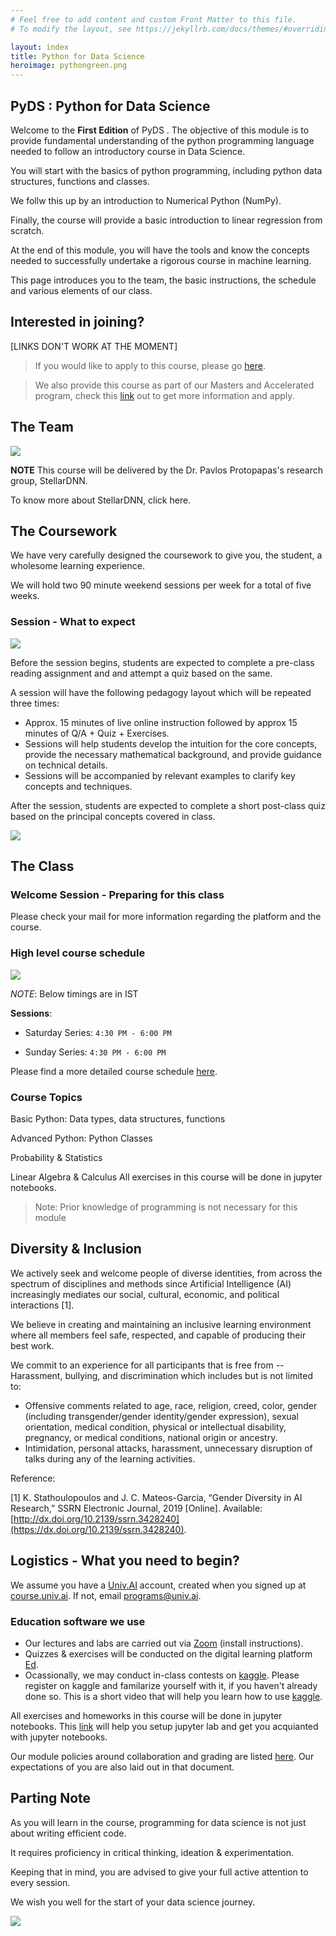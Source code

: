 ```yaml
---
# Feel free to add content and custom Front Matter to this file.
# To modify the layout, see https://jekyllrb.com/docs/themes/#overriding-theme-defaults

layout: index
title: Python for Data Science
heroimage: pythongreen.png
---
```


## PyDS : Python for Data Science


Welcome to the **First Edition** of PyDS
. 
The objective of this module is to provide fundamental understanding of the python programming language needed to follow an introductory course in Data Science.

You will start with the basics of python programming, including python data structures, functions and classes.


We follw this up by an introduction to Numerical Python (NumPy).

Finally, the course will provide a basic introduction to linear regression from scratch. 

At the end of this module, you will have the tools and know the concepts needed to successfully undertake a rigorous course in machine learning.

This page introduces you to the team, the basic instructions, the schedule and various elements of our class.


## Interested in joining?

[LINKS DON'T WORK AT THE MOMENT]

> If you would like to apply to this course, please go [here](https://application.univ.ai/applications). 

> We also provide this course as part of our Masters and Accelerated program, check this [link](https://www.univ.ai/programs#ai) out to get more information and apply.


## The Team

![](index.assets/teampavlos.png)

**NOTE** This course will be delivered by the Dr. Pavlos Protopapas's research group, StellarDNN. 

To know more about StellarDNN, click here.

## The Coursework


We have very carefully designed the coursework to give you, the student, a wholesome learning experience.

We will hold two 90 minute weekend sessions per week for a total of five weeks. 

### Session - What to expect

![](index.assets/session.jpeg)

Before the session begins, students are expected to complete a pre-class reading assignment and and attempt a quiz based on the same.

A session will have the following pedagogy layout which will be repeated three times:

- Approx. 15 minutes of live online instruction followed by approx 15 minutes of Q/A + Quiz + Exercises. 
- Sessions will help students develop the intuition for the core concepts, 
 provide the necessary mathematical background, and provide guidance on technical details. 
- Sessions will be accompanied by relevant examples to clarify key concepts and techniques.

After the session, students are expected to complete a short post-class quiz based on the principal concepts covered in class.

![](index.assets/session.png)

## The Class

### Welcome Session - Preparing for this class 

Please check your mail for more information regarding the platform and the course.


### High level course schedule 

![](index.assets/schedule.png)


*NOTE*: Below timings are in IST

**Sessions**: 

- Saturday Series: ```4:30 PM - 6:00 PM ```

- Sunday Series: ```4:30 PM - 6:00 PM ```


Please find a more detailed course schedule [here](/schedule.md).


### Course Topics 

Basic Python: Data types, data structures, functions

Advanced Python: Python Classes

Probability & Statistics

Linear Algebra & Calculus
All exercises in this course will be done in jupyter notebooks. 

> Note: Prior knowledge of programming is not necessary for this module


## Diversity & Inclusion

We actively seek and welcome people of diverse identities, from across the spectrum of disciplines and methods since Artificial Intelligence (AI) increasingly mediates our social, cultural, economic, and political interactions [1]. 

We believe in creating and maintaining an inclusive learning environment where all members feel safe, respected, and capable of producing their best work. 

We commit to an experience for all participants that is free from -- Harassment, bullying, and discrimination which includes but is not limited to:

- Offensive comments related to age, race, religion, creed, color, gender (including transgender/gender identity/gender expression), sexual orientation, medical condition, physical or intellectual disability, pregnancy, or medical conditions, national origin or ancestry.
- Intimidation, personal attacks, harassment, unnecessary disruption of talks during any of the learning activities.

Reference: 

[1] K. Stathoulopoulos and J. C. Mateos-Garcia, “Gender Diversity in AI Research,” SSRN Electronic Journal, 2019 [Online]. Available: [http://dx.doi.org/10.2139/ssrn.3428240](https://dx.doi.org/10.2139/ssrn.3428240).

## Logistics - What you need to begin?

We assume you have a [Univ.AI](https://course.univ.ai) account, created when you signed up at [course.univ.ai](https://courses.univ.ai). 
If not, email [programs@univ.ai](mailto:programs@univ.ai).


### Education software we use

- Our lectures and labs are carried out via [Zoom](zoom.md) (install instructions).
- Quizzes & exercises will be conducted on the digital learning platform [Ed](edstem.md).
- Ocassionally, we may conduct in-class contests on [kaggle](https://www.kaggle.com/). Please register on kaggle and familarize yourself with it, if you haven't already done so. This is a short video that will help you learn how to use [kaggle](https://www.youtube.com/watch?v=Gp_qv317Gew).

All exercises and homeworks in this course will be done in jupyter notebooks. This [link](https://www.dataquest.io/blog/jupyter-notebook-tutorial/) will help you setup jupyter lab and get you acquianted with jupyter notebooks.

Our module policies around collaboration and grading are listed [here](/policy.md). Our expectations of you are also laid out in that document.


## Parting Note

As you will learn in the course, programming for data science is not just about writing efficient code.

It requires proficiency in critical thinking, ideation & experimentation.

Keeping that in mind, you are advised to give your full active attention to every session.

We wish you well for the start of your data science journey.

![](index.assets/pavlosaristotle.png)
